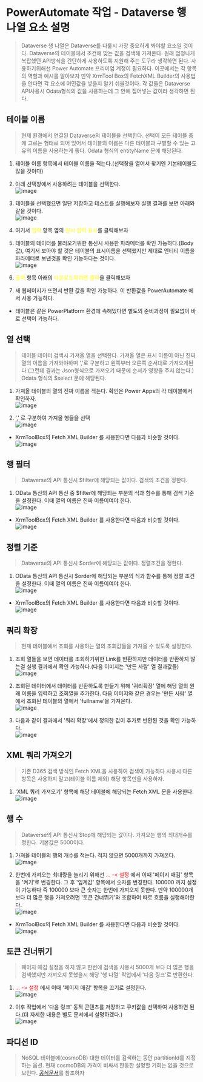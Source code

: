# PowerAutomate 작업 - Dataverse 행 나열 요소 설명
> Dataverse 행 나열은 Dataverse를 다룰시 가장 중요하게 봐야할 요소일 것이다. Dataverse의 테이블에서 조건에 맞는 값을 검색해 가져온다. 원래 엄청나게 복잡했던 API방식을 간단하게 사용하도록 지원해 주는 도구라 생각하면 된다. 사용하기위해선 Power Automate 프리미엄 계정이 필요하다. 이곳에서는 각 항목의 역할과 예시를 알아보자 만약 XrmTool Box의 FetchXML Builder의 사용법을 안다면 각 요소에 어떤값을 넣을지 알기 쉬울것이다. 각 값들은 Dataverse API사용시 Odata형식의 값을 사용하는데 그 안에 집어넣는 값이라 생각하면 된다.

## 테이블 이름
> 현제 환경에서 연결된 Dataverse의 테이블을 선택한다. 선택이 모든 테이블 중에 고르는 형태로 되어 있어서 테이블의 이름은 다른 테이블과 구별할 수 있는 고유의 이름을 사용하는게 좋다. Odata 형식의 entityName 문에 해당된다.

1. 테이블 이름 항목에서 테이블 이름을 적는다.(선택창을 열어서 찾기엔 기본테이블도 많을 것이다)

2. 아래 선택창에서 사용하려는 테이블을 선택한다.<br>![image](https://user-images.githubusercontent.com/39551265/155435968-25b8bbb6-7256-43f2-9cbd-05052c956c51.png)<br>

3. 테이블을 선택했으면 일단 저장하고 테스트를 실행해보자 실행 결과를 보면 아래와 같을 것이다.<br>![image](https://user-images.githubusercontent.com/39551265/155436273-1ec3f1b2-a56b-459e-9ed6-9a92305f6632.png)<br>

4. 여기서 <span style="color:yellow">입력</span> 항목 옆의 <span style="color:yellow">원시 입력 표시</span>를 클릭해보자

5. 테이블의 데이터를 불러오기위한 통신시 사용한 파라메터를 확인 가능하다.(Body 값), 여기서 보아야 할 것은 테이블의 표시이름을 선택했지만 제대로 엔티티 이름을 파라메터로 보낸것을 확인 가능하다는 것이다.<br>![image](https://user-images.githubusercontent.com/39551265/155436790-bd66ba97-dec4-4a32-81b6-5441e0cde4da.png)<br>

6. <span style="color:yellow">출력</span> 항목 아래의 <span style="color:yellow">다운로드하려면 클릭</span>을 클릭해보자

7. 새 웹페이지가 뜨면서 반환 값을 확인 가능하다. 이 반환값을 PowerAutomate 에서 사용 가능하다.

- 테이블은 같은 PowerPlatform 환경에 속해있다면 별도의 준비과정이 필요없이 바로 선택이 가능하다.

## 열 선택
> 테이블 데이터 검색시 가져올 열을 선택한다. 가져올 열은 표시 이름이 아닌 진짜 열의 이름을 가져와야하며 ','로 구분하고 왼쪽부터 오른쪽 순서대로 가져오게된다.(그런데 결과는 Json형식으로 가져오기 때문에 순서가 영향을 주지 않는다.) Odata 형식의 $select 문에 해당된다.

1. 가져올 테이블의 열의 진짜 이름을 적는다. 확인은 Power Apps의 각 테이블에서 확인하자.<br>![image](https://user-images.githubusercontent.com/39551265/158018623-b7c04440-75c3-4a44-81fb-04f417957983.png)<br>

2. ',' 로 구분하여 가져올 행들을 선택<br>![image](https://user-images.githubusercontent.com/39551265/158018816-16466993-8ecb-4a34-ad8f-cbf0247fe211.png)<br>

- XrmToolBox의 Fetch XML Builder 를 사용한다면 다음과 비슷할 것이다.<br>![image](https://user-images.githubusercontent.com/39551265/158018775-d4f0326c-79cd-478a-bbb2-a03439d66c5d.png)<br>

## 행 필터
> Dataverse의 API 통신시 $filter에 해당되는 값이다. 검색의 조건을 정한다.
1. OData 통신의 API 통신 중 $filter에 해당되는 부분의 식과 함수를 통해 검색 기준을 설정한다. 이때 열의 이름은 진짜 이름이여야 한다.<br>![image](https://user-images.githubusercontent.com/39551265/158018933-17a404b4-e77e-4207-ba6b-077daa7e8d3d.png)<br>

- XrmToolBox의 Fetch XML Builder 를 사용한다면 다음과 비슷할 것이다.<br>![image](https://user-images.githubusercontent.com/39551265/158019002-79cd2bc8-e2d0-4f68-b5a5-bf2bdf8f56ff.png)<br>

## 정렬 기준
> Dataverse의 API 통신시 $order에 해당되는 값이다. 정렬조건을 정한다. 

1. OData 통신의 API 통신시 $order에 해당되는 부분의 식과 함수를 통해 정렬 조건을 설정한다. 이때 열의 이름은 진짜 이름이여야 한다.<br>![image](https://user-images.githubusercontent.com/39551265/160241363-a8502787-1511-406c-a85f-5f428eb09625.png)<br>

* XrmToolBox의 Fetch XML Builder 를 사용한다면 다음과 비슷할 것이다.<br>![image](https://user-images.githubusercontent.com/39551265/160241293-04d712ef-7074-471c-80ae-c3f66c52b79d.png)<br>

## 쿼리 확장
> 현재 테이블에서 조회를 사용하는 열의 조회값들을 가져올 수 있도록 설정한다.

1. 조회 열들을 보면 데이터를 조회하기위한 Link를 반환하지만 데이터를 반환하지 않는걸 실행 결과에서 확인 가능하다.(다음 이미지는 '만든 사람' 열 결과값들)<br>![image](https://user-images.githubusercontent.com/39551265/160285431-d2c71584-dbb5-446f-b6bc-6637191fba9f.png)<br>

2. 조회된 데이터에서 데이터를 반환하도록 만들기 위해 '쿼리확장' 열에 해당 열의 원래 이름을 입력하고 조회열을 추가한다. 다음 이미지와 같은 경우는 '만든 사람' 열에서 조회된 테이블의 열에서 'fullname'을 가져온다.<br>![image](https://user-images.githubusercontent.com/39551265/160285078-3fd627c1-5012-471a-b995-c0a9ba52ec08.png)<br>

3. 다음과 같이 결과에서 '쿼리 확장'에서 정의한 값이 추가로 반환된 것을 확인 가능하다.<br>![image](https://user-images.githubusercontent.com/39551265/160285584-0cfd9f88-296c-4a72-8176-70e3c6c49af6.png)<br>

## XML 쿼리 가져오기
> 기존 D365 검색 방식인 Fetch XML을 사용하여 검색이 가능하다 사용시 다른 항목은 사용하지 말고(테이블 이름 제외) 해당 항목만을 사용하자.

1. 'XML 쿼리 가져오기' 항목에 해당 테이블에 해당되는 Fetch XML 문을 사용한다.<br>![image](https://user-images.githubusercontent.com/39551265/160275226-93cc0c42-bb49-4d1a-9d3c-90b886f4a99e.png)<br>

## 행 수
> Dataverse의 API 통신시 $top에 해당되는 값이다. 가져오는 행의 최대개수를 정한다. 기본값은 5000이다.

1. 가져올 테이블의 행의 개수를 적는다. 적지 않으면 5000개까지 가져온다.<br>![image](https://user-images.githubusercontent.com/39551265/160242083-ecce6031-c04e-4ae2-94b7-d8bd166de734.png)<br>

2. 한번에 가져오는 최대량을 늘리기 위해선 <span style="color:red">... -< 설정</span> 에서 이때 '페이지 매김' 항목을 '켜기'로 변경한다. 그 후 '임계값' 항목에서 숫자를 변경한다. 100000 까지 설정이 가능하다 즉 100000 보다 큰 숫자는 한번에 가져오지 못한다. 만약 100000개 보다 더 많은 행을 가져오려면 '토큰 건너뛰기'와 조합하여 따로 흐름을 실행해야한다. <br>![image](https://user-images.githubusercontent.com/39551265/160243142-61f38596-cec3-4d19-b2f3-002bb5241d19.png)<br>

- XrmToolBox의 Fetch XML Builder 를 사용한다면 다음과 비슷할 것이다.<br>![image](https://user-images.githubusercontent.com/39551265/160275255-b4760009-1efd-437f-8c62-0e1e1ca77aa6.png)<br>

## 토큰 건너뛰기
> 페이지 매김 설정을 하지 않고 한번에 검색을 사용시 5000개 보다 더 많은 행을 검색했지만 가져오지 못했을시 해당 '행 나열' 작업에서 '다음 링크'로 반환한다.

1.  <span style="color:red">... -> 설정</span> 에서  이때 '페이지 매김' 항목을 끄기로 설정한다.<br>![image](https://user-images.githubusercontent.com/39551265/160280283-9a559f83-7489-4c34-952c-27698c84bd63.png)<br>

2. 이후 작업에서 '다음 링크' 동적 콘텐츠를 저장하고 쿠키값을 선택하여 사용하면 된다.(더 자세한 내용은 별도 문서에서 설명하겠다.)<br>![image](https://user-images.githubusercontent.com/39551265/160281986-730f8a67-ca55-4196-bc59-cfec9f4abc8d.png)<br>


## 파디션 ID
> NoSQL 테이블에(cosmoDB) 대한 데이터를 검색하는 동안 partitionId를 지정하는 옵션. 현재 cosmoDB의 가격이 비싸서 한동한 설명할 기회는 없을 것으로 보인다. [공식문서](https://docs.microsoft.com/ko-kr/powerapps/developer/data-platform/org-service/azure-storage-partitioning-sdk)를 참조하자
